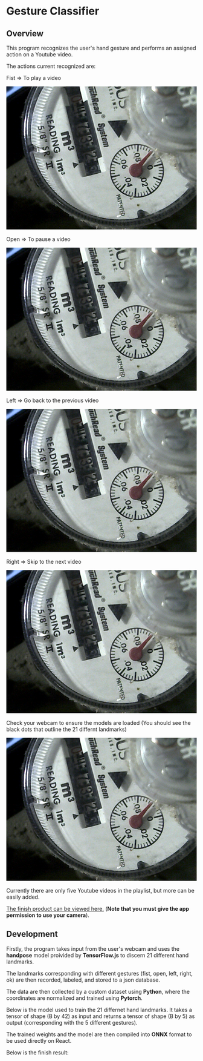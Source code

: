 Gesture Classifier
==================
## Overview

This program recognizes the user's hand gesture and performs an assigned action on a Youtube video.

The actions current recognized are:

Fist => To play a video

![Inital Img of water meter](https://github.com/Tom2096/Water-Meter-Monitor/blob/main/Imgs/image.png)

Open => To pause a video

![Inital Img of water meter](https://github.com/Tom2096/Water-Meter-Monitor/blob/main/Imgs/image.png)

Left => Go back to the previous video

![Inital Img of water meter](https://github.com/Tom2096/Water-Meter-Monitor/blob/main/Imgs/image.png)

Right => Skip to the next video

![Inital Img of water meter](https://github.com/Tom2096/Water-Meter-Monitor/blob/main/Imgs/image.png)

Check your webcam to ensure the models are loaded (You should see the black dots that outline the 21 differnt landmarks)

![Inital Img of water meter](https://github.com/Tom2096/Water-Meter-Monitor/blob/main/Imgs/image.png)

Currently there are only five Youtube videos in the playlist, but more can be easily added. 

[The finish product can be viewed here.](https://tom2096.github.io/Gestures-YT-React-App/) (**Note that you must give the app permission to use your camera**).

## Development

Firstly, the program takes input from the user's webcam and uses the **handpose** model proivided by **TensorFlow.js** to discern 21 different hand landmarks.

The landmarks corresponding with different gestures (fist, open, left, right, ok) are then recorded, labeled, and stored to a json database.

The data are then collected by a custom dataset using **Python**, where the coordinates are normalized and trained using **Pytorch**. 

Below is the model used to train the 21 differnet hand landmarks. It takes a tensor of shape (B by 42) as input and returns a tensor of shape (B by 5) as output (corresponding with the 5 different gestures).

The trained weights and the model are then compiled into **ONNX** format to be used directly on React.

Below is the finish result:
